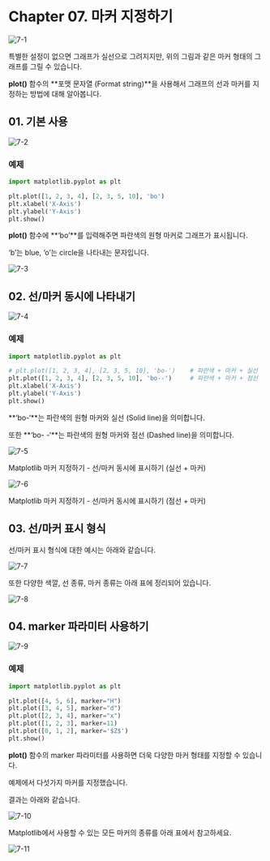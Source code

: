 # Chapter 07. 마커 지정하기

![7-1](image/7/7-1.png)

특별한 설정이 없으면 그래프가 실선으로 그려지지만, 위의 그림과 같은 마커 형태의 그래프를 그릴 수 있습니다.

**plot()** 함수의 **포맷 문자열 (Format string)**을 사용해서 그래프의 선과 마커를 지정하는 방법에 대해 알아봅니다.



## 01. 기본 사용

![7-2](image/7/7-2.png)

### 예제

```python
import matplotlib.pyplot as plt

plt.plot([1, 2, 3, 4], [2, 3, 5, 10], 'bo')
plt.xlabel('X-Axis')
plt.ylabel('Y-Axis')
plt.show()
```

**plot()** 함수에 **‘bo’**를 입력해주면 파란색의 원형 마커로 그래프가 표시됩니다.

‘b’는 blue, ‘o’는 circle을 나타내는 문자입니다.

![7-3](image/7/7-3.png)



## 02. 선/마커 동시에 나타내기

![7-4](image/7/7-4.png)

### 예제

```python
import matplotlib.pyplot as plt

# plt.plot([1, 2, 3, 4], [2, 3, 5, 10], 'bo-')    # 파란색 + 마커 + 실선
plt.plot([1, 2, 3, 4], [2, 3, 5, 10], 'bo--')     # 파란색 + 마커 + 점선
plt.xlabel('X-Axis')
plt.ylabel('Y-Axis')
plt.show()
```

**‘bo-‘**는 파란색의 원형 마커와 실선 (Solid line)을 의미합니다.

또한 **‘bo- -‘**는 파란색의 원형 마커와 점선 (Dashed line)을 의미합니다.

![7-5](image/7/7-5.png)

Matplotlib 마커 지정하기 - 선/마커 동시에 표시하기 (실선 + 마커)

![7-6](image/7/7-6.png)

Matplotlib 마커 지정하기 - 선/마커 동시에 표시하기 (점선 + 마커)



## 03. 선/마커 표시 형식

선/마커 표시 형식에 대한 예시는 아래와 같습니다.

![7-7](image/7/7-7.png)

또한 다양한 색깔, 선 종류, 마커 종류는 아래 표에 정리되어 있습니다.

![7-8](image/7/7-8.png)



## 04. marker 파라미터 사용하기

![7-9](image/7/7-9.png)

### 예제

```python
import matplotlib.pyplot as plt

plt.plot([4, 5, 6], marker="H")
plt.plot([3, 4, 5], marker="d")
plt.plot([2, 3, 4], marker="x")
plt.plot([1, 2, 3], marker=11)
plt.plot([0, 1, 2], marker='$Z$')
plt.show()
```

**plot()** 함수의 marker 파라미터를 사용하면 더욱 다양한 마커 형태를 지정할 수 있습니다.

예제에서 다섯가지 마커를 지정했습니다.

결과는 아래와 같습니다.

![7-10](image/7/7-10.png)

Matplotlib에서 사용할 수 있는 모든 마커의 종류를 아래 표에서 참고하세요.

![7-11](image/7/7-11.png)